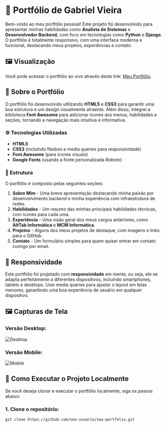 # 📂 Portfólio de Gabriel Vieira

Bem-vindo ao meu portfólio pessoal! Este projeto foi desenvolvido para apresentar minhas habilidades como **Analista de Sistemas** e **Desenvolvedor Backend**, com foco em tecnologias como **Python** e **Django**. O portfólio é totalmente responsivo, com uma interface moderna e funcional, destacando meus projetos, experiências e contato.

## 🖼️ Visualização

Você pode acessar o portfólio ao vivo através deste link: [Meu Portfólio](https://seu-link-aqui.com).

## 📜 Sobre o Portfólio

O portfólio foi desenvolvido utilizando **HTML5** e **CSS3** para garantir uma boa estrutura e um design visualmente atraente. Além disso, integrei a biblioteca **Font Awesome** para adicionar ícones aos menus, habilidades e seções, tornando a navegação mais intuitiva e informativa.

### ⚙️ Tecnologias Utilizadas

- **HTML5**
- **CSS3** (incluindo flexbox e media queries para responsividade)
- **Font Awesome** (para ícones visuais)
- **Google Fonts** (usando a fonte personalizada *Roboto*)
  
### 📐 Estrutura

O portfólio é composto pelas seguintes seções:

1. **Sobre Mim** - Uma breve apresentação destacando minha paixão por desenvolvimento backend e minha experiência com infraestrutura de redes.
2. **Habilidades** - Um resumo das minhas principais habilidades técnicas, com ícones para cada uma.
3. **Experiência** - Uma visão geral dos meus cargos anteriores, como **AltTab Informática** e **MCM Informática**.
4. **Projetos** - Alguns dos meus projetos de destaque, com imagens e links para o GitHub.
5. **Contato** - Um formulário simples para quem quiser entrar em contato comigo por email.

## 📱 Responsividade

Este portfólio foi projetado com **responsividade** em mente, ou seja, ele se adapta perfeitamente a diferentes dispositivos, incluindo smartphones, tablets e desktops. Usei media queries para ajustar o layout em telas menores, garantindo uma boa experiência de usuário em qualquer dispositivo.

## 🖼️ Capturas de Tela

### Versão Desktop:
![Desktop](img/desktop.png)

### Versão Mobile:
![Mobile](img/mobile.png)

## 📂 Como Executar o Projeto Localmente

Se você deseja clonar e executar o portfólio localmente, siga os passos abaixo:

### 1. Clone o repositório:
```
git clone https://github.com/seu-usuario/seu-portfolio.git
```